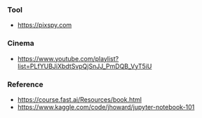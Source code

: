 ### Tool

- https://pixspy.com

### Cinema

- https://www.youtube.com/playlist?list=PLfYUBJiXbdtSvpQjSnJJ_PmDQB_VyT5iU

### Reference

- https://course.fast.ai/Resources/book.html
- https://www.kaggle.com/code/jhoward/jupyter-notebook-101


